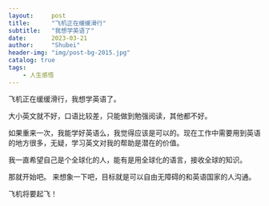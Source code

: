 ```yaml
---  
layout:     post  
title:      "飞机正在缓缓滑行"  
subtitle:   "我想学英语了"  
date:       2023-03-21  
author:     "Shubei"  
header-img: "img/post-bg-2015.jpg"  
catalog: true  
tags:  
    - 人生感悟  
---  
```

飞机正在缓缓滑行，我想学英语了。

大小英文就不好，口语比较差，只能做到勉强阅读，其他都不好。

如果重来一次，我能学好英语么，我觉得应该是可以的。现在工作中需要用到英语的地方很多，无疑，学习英文对我的帮助是潜在的价值。

我一直希望自己是个全球化的人，能有是用全球化的语言，接收全球的知识。

那就开始吧。
来想象一下吧，目标就是可以自由无障碍的和英语国家的人沟通。

飞机将要起飞！
